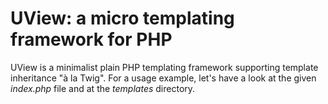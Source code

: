 # UView: a micro templating framework for PHP

UView is a minimalist plain PHP templating framework supporting template inheritance "à la Twig". For a usage example, let's have a look at the given _index.php_ file and at the _templates_ directory.
